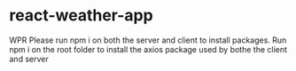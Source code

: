 # react-weather-app
WPR
Please run npm i on both the server and client to install packages. Run npm i on the root folder to install the axios package used by bothe the client and server
